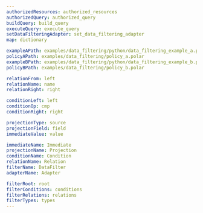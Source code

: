 ```yaml
---
authorizedResources: authorized_resources
authorizedQuery: authorized_query
buildQuery: build_query
executeQuery: execute_query
setDataFilteringAdapter: set_data_filtering_adapter
map: dictionary

exampleAPath: examples/data_filtering/python/data_filtering_example_a.py
policyAPath: examples/data_filtering/policy_a.polar
exampleBPath: examples/data_filtering/python/data_filtering_example_b.py
policyBPath: examples/data_filtering/policy_b.polar

relationFrom: left
relationName: name
relationRight: right

conditionLeft: left
conditionOp: cmp
conditionRight: right

projectionType: source
projectionField: field
immediateValue: value

immediateName: Immediate
projectionName: Projection
conditionName: Condition
relationName: Relation
filterName: DataFilter
adapterName: Adapter

filterRoot: root
filterConditions: conditions
filterRelations: relations
filterTypes: types
---
```

